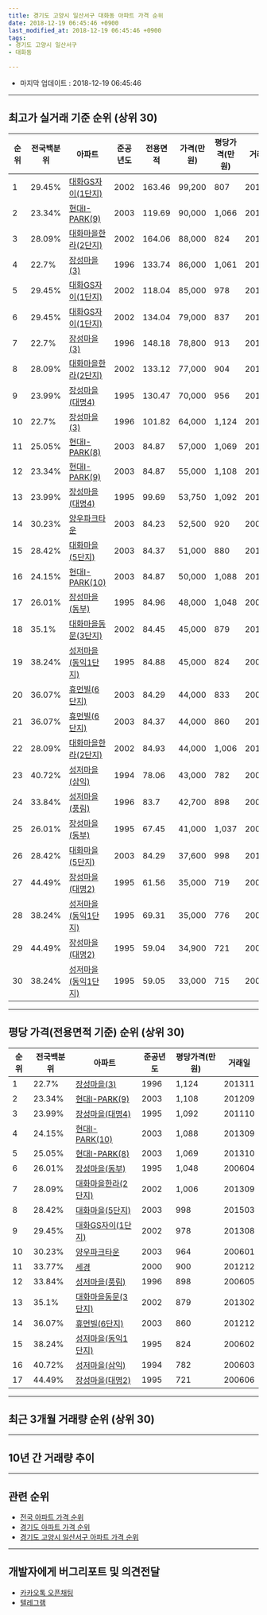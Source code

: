 ```yaml
---
title: 경기도 고양시 일산서구 대화동 아파트 가격 순위
date: 2018-12-19 06:45:46 +0900
last_modified_at: 2018-12-19 06:45:46 +0900
tags:
- 경기도 고양시 일산서구
- 대화동

---
```


* 마지막 업데이트 : 2018-12-19 06:45:46

---

## 최고가 실거래 기준 순위 (상위 30)


|순위|전국백분위|아파트|준공년도|전용면적|가격(만원)|평당가격(만원)|거래일|
|---|---|---|---|---|---|---|---|
|1|29.45%|[대화GS자이(1단지)](https://search.naver.com/search.naver?query=%EA%B2%BD%EA%B8%B0%EB%8F%84+%EA%B3%A0%EC%96%91%EC%8B%9C+%EC%9D%BC%EC%82%B0%EC%84%9C%EA%B5%AC+%EB%8C%80%ED%99%94%EB%8F%99+%EB%8C%80%ED%99%94GS%EC%9E%90%EC%9D%B4%281%EB%8B%A8%EC%A7%80%29)|2002|163.46|99,200|807|201409|
|2|23.34%|[현대I-PARK(9)](https://search.naver.com/search.naver?query=%EA%B2%BD%EA%B8%B0%EB%8F%84+%EA%B3%A0%EC%96%91%EC%8B%9C+%EC%9D%BC%EC%82%B0%EC%84%9C%EA%B5%AC+%EB%8C%80%ED%99%94%EB%8F%99+%ED%98%84%EB%8C%80I-PARK%289%29)|2003|119.69|90,000|1,066|201603|
|3|28.09%|[대화마을한라(2단지)](https://search.naver.com/search.naver?query=%EA%B2%BD%EA%B8%B0%EB%8F%84+%EA%B3%A0%EC%96%91%EC%8B%9C+%EC%9D%BC%EC%82%B0%EC%84%9C%EA%B5%AC+%EB%8C%80%ED%99%94%EB%8F%99+%EB%8C%80%ED%99%94%EB%A7%88%EC%9D%84%ED%95%9C%EB%9D%BC%282%EB%8B%A8%EC%A7%80%29)|2002|164.06|88,000|824|201211|
|4|22.7%|[장성마을(3)](https://search.naver.com/search.naver?query=%EA%B2%BD%EA%B8%B0%EB%8F%84+%EA%B3%A0%EC%96%91%EC%8B%9C+%EC%9D%BC%EC%82%B0%EC%84%9C%EA%B5%AC+%EB%8C%80%ED%99%94%EB%8F%99+%EC%9E%A5%EC%84%B1%EB%A7%88%EC%9D%84%283%29)|1996|133.74|86,000|1,061|201407|
|5|29.45%|[대화GS자이(1단지)](https://search.naver.com/search.naver?query=%EA%B2%BD%EA%B8%B0%EB%8F%84+%EA%B3%A0%EC%96%91%EC%8B%9C+%EC%9D%BC%EC%82%B0%EC%84%9C%EA%B5%AC+%EB%8C%80%ED%99%94%EB%8F%99+%EB%8C%80%ED%99%94GS%EC%9E%90%EC%9D%B4%281%EB%8B%A8%EC%A7%80%29)|2002|118.04|85,000|978|201308|
|6|29.45%|[대화GS자이(1단지)](https://search.naver.com/search.naver?query=%EA%B2%BD%EA%B8%B0%EB%8F%84+%EA%B3%A0%EC%96%91%EC%8B%9C+%EC%9D%BC%EC%82%B0%EC%84%9C%EA%B5%AC+%EB%8C%80%ED%99%94%EB%8F%99+%EB%8C%80%ED%99%94GS%EC%9E%90%EC%9D%B4%281%EB%8B%A8%EC%A7%80%29)|2002|134.04|79,000|837|201507|
|7|22.7%|[장성마을(3)](https://search.naver.com/search.naver?query=%EA%B2%BD%EA%B8%B0%EB%8F%84+%EA%B3%A0%EC%96%91%EC%8B%9C+%EC%9D%BC%EC%82%B0%EC%84%9C%EA%B5%AC+%EB%8C%80%ED%99%94%EB%8F%99+%EC%9E%A5%EC%84%B1%EB%A7%88%EC%9D%84%283%29)|1996|148.18|78,800|913|201412|
|8|28.09%|[대화마을한라(2단지)](https://search.naver.com/search.naver?query=%EA%B2%BD%EA%B8%B0%EB%8F%84+%EA%B3%A0%EC%96%91%EC%8B%9C+%EC%9D%BC%EC%82%B0%EC%84%9C%EA%B5%AC+%EB%8C%80%ED%99%94%EB%8F%99+%EB%8C%80%ED%99%94%EB%A7%88%EC%9D%84%ED%95%9C%EB%9D%BC%282%EB%8B%A8%EC%A7%80%29)|2002|133.12|77,000|904|201309|
|9|23.99%|[장성마을(대명4)](https://search.naver.com/search.naver?query=%EA%B2%BD%EA%B8%B0%EB%8F%84+%EA%B3%A0%EC%96%91%EC%8B%9C+%EC%9D%BC%EC%82%B0%EC%84%9C%EA%B5%AC+%EB%8C%80%ED%99%94%EB%8F%99+%EC%9E%A5%EC%84%B1%EB%A7%88%EC%9D%84%28%EB%8C%80%EB%AA%854%29)|1995|130.47|70,000|956|201408|
|10|22.7%|[장성마을(3)](https://search.naver.com/search.naver?query=%EA%B2%BD%EA%B8%B0%EB%8F%84+%EA%B3%A0%EC%96%91%EC%8B%9C+%EC%9D%BC%EC%82%B0%EC%84%9C%EA%B5%AC+%EB%8C%80%ED%99%94%EB%8F%99+%EC%9E%A5%EC%84%B1%EB%A7%88%EC%9D%84%283%29)|1996|101.82|64,000|1,124|201311|
|11|25.05%|[현대I-PARK(8)](https://search.naver.com/search.naver?query=%EA%B2%BD%EA%B8%B0%EB%8F%84+%EA%B3%A0%EC%96%91%EC%8B%9C+%EC%9D%BC%EC%82%B0%EC%84%9C%EA%B5%AC+%EB%8C%80%ED%99%94%EB%8F%99+%ED%98%84%EB%8C%80I-PARK%288%29)|2003|84.87|57,000|1,069|201310|
|12|23.34%|[현대I-PARK(9)](https://search.naver.com/search.naver?query=%EA%B2%BD%EA%B8%B0%EB%8F%84+%EA%B3%A0%EC%96%91%EC%8B%9C+%EC%9D%BC%EC%82%B0%EC%84%9C%EA%B5%AC+%EB%8C%80%ED%99%94%EB%8F%99+%ED%98%84%EB%8C%80I-PARK%289%29)|2003|84.87|55,000|1,108|201209|
|13|23.99%|[장성마을(대명4)](https://search.naver.com/search.naver?query=%EA%B2%BD%EA%B8%B0%EB%8F%84+%EA%B3%A0%EC%96%91%EC%8B%9C+%EC%9D%BC%EC%82%B0%EC%84%9C%EA%B5%AC+%EB%8C%80%ED%99%94%EB%8F%99+%EC%9E%A5%EC%84%B1%EB%A7%88%EC%9D%84%28%EB%8C%80%EB%AA%854%29)|1995|99.69|53,750|1,092|201110|
|14|30.23%|[양우파크타운](https://search.naver.com/search.naver?query=%EA%B2%BD%EA%B8%B0%EB%8F%84+%EA%B3%A0%EC%96%91%EC%8B%9C+%EC%9D%BC%EC%82%B0%EC%84%9C%EA%B5%AC+%EB%8C%80%ED%99%94%EB%8F%99+%EC%96%91%EC%9A%B0%ED%8C%8C%ED%81%AC%ED%83%80%EC%9A%B4)|2003|84.23|52,500|920|200604|
|15|28.42%|[대화마을(5단지)](https://search.naver.com/search.naver?query=%EA%B2%BD%EA%B8%B0%EB%8F%84+%EA%B3%A0%EC%96%91%EC%8B%9C+%EC%9D%BC%EC%82%B0%EC%84%9C%EA%B5%AC+%EB%8C%80%ED%99%94%EB%8F%99+%EB%8C%80%ED%99%94%EB%A7%88%EC%9D%84%285%EB%8B%A8%EC%A7%80%29)|2003|84.37|51,000|880|201303|
|16|24.15%|[현대I-PARK(10)](https://search.naver.com/search.naver?query=%EA%B2%BD%EA%B8%B0%EB%8F%84+%EA%B3%A0%EC%96%91%EC%8B%9C+%EC%9D%BC%EC%82%B0%EC%84%9C%EA%B5%AC+%EB%8C%80%ED%99%94%EB%8F%99+%ED%98%84%EB%8C%80I-PARK%2810%29)|2003|84.87|50,000|1,088|201309|
|17|26.01%|[장성마을(동부)](https://search.naver.com/search.naver?query=%EA%B2%BD%EA%B8%B0%EB%8F%84+%EA%B3%A0%EC%96%91%EC%8B%9C+%EC%9D%BC%EC%82%B0%EC%84%9C%EA%B5%AC+%EB%8C%80%ED%99%94%EB%8F%99+%EC%9E%A5%EC%84%B1%EB%A7%88%EC%9D%84%28%EB%8F%99%EB%B6%80%29)|1995|84.96|48,000|1,048|200604|
|18|35.1%|[대화마을동문(3단지)](https://search.naver.com/search.naver?query=%EA%B2%BD%EA%B8%B0%EB%8F%84+%EA%B3%A0%EC%96%91%EC%8B%9C+%EC%9D%BC%EC%82%B0%EC%84%9C%EA%B5%AC+%EB%8C%80%ED%99%94%EB%8F%99+%EB%8C%80%ED%99%94%EB%A7%88%EC%9D%84%EB%8F%99%EB%AC%B8%283%EB%8B%A8%EC%A7%80%29)|2002|84.45|45,000|879|201302|
|19|38.24%|[성저마을(동익1단지)](https://search.naver.com/search.naver?query=%EA%B2%BD%EA%B8%B0%EB%8F%84+%EA%B3%A0%EC%96%91%EC%8B%9C+%EC%9D%BC%EC%82%B0%EC%84%9C%EA%B5%AC+%EB%8C%80%ED%99%94%EB%8F%99+%EC%84%B1%EC%A0%80%EB%A7%88%EC%9D%84%28%EB%8F%99%EC%9D%B51%EB%8B%A8%EC%A7%80%29)|1995|84.88|45,000|824|200602|
|20|36.07%|[휴먼빌(6단지)](https://search.naver.com/search.naver?query=%EA%B2%BD%EA%B8%B0%EB%8F%84+%EA%B3%A0%EC%96%91%EC%8B%9C+%EC%9D%BC%EC%82%B0%EC%84%9C%EA%B5%AC+%EB%8C%80%ED%99%94%EB%8F%99+%ED%9C%B4%EB%A8%BC%EB%B9%8C%286%EB%8B%A8%EC%A7%80%29)|2003|84.29|44,000|833|200608|
|21|36.07%|[휴먼빌(6단지)](https://search.naver.com/search.naver?query=%EA%B2%BD%EA%B8%B0%EB%8F%84+%EA%B3%A0%EC%96%91%EC%8B%9C+%EC%9D%BC%EC%82%B0%EC%84%9C%EA%B5%AC+%EB%8C%80%ED%99%94%EB%8F%99+%ED%9C%B4%EB%A8%BC%EB%B9%8C%286%EB%8B%A8%EC%A7%80%29)|2003|84.37|44,000|860|201212|
|22|28.09%|[대화마을한라(2단지)](https://search.naver.com/search.naver?query=%EA%B2%BD%EA%B8%B0%EB%8F%84+%EA%B3%A0%EC%96%91%EC%8B%9C+%EC%9D%BC%EC%82%B0%EC%84%9C%EA%B5%AC+%EB%8C%80%ED%99%94%EB%8F%99+%EB%8C%80%ED%99%94%EB%A7%88%EC%9D%84%ED%95%9C%EB%9D%BC%282%EB%8B%A8%EC%A7%80%29)|2002|84.93|44,000|1,006|201309|
|23|40.72%|[성저마을(삼익)](https://search.naver.com/search.naver?query=%EA%B2%BD%EA%B8%B0%EB%8F%84+%EA%B3%A0%EC%96%91%EC%8B%9C+%EC%9D%BC%EC%82%B0%EC%84%9C%EA%B5%AC+%EB%8C%80%ED%99%94%EB%8F%99+%EC%84%B1%EC%A0%80%EB%A7%88%EC%9D%84%28%EC%82%BC%EC%9D%B5%29)|1994|78.06|43,000|782|200603|
|24|33.84%|[성저마을(풍림)](https://search.naver.com/search.naver?query=%EA%B2%BD%EA%B8%B0%EB%8F%84+%EA%B3%A0%EC%96%91%EC%8B%9C+%EC%9D%BC%EC%82%B0%EC%84%9C%EA%B5%AC+%EB%8C%80%ED%99%94%EB%8F%99+%EC%84%B1%EC%A0%80%EB%A7%88%EC%9D%84%28%ED%92%8D%EB%A6%BC%29)|1996|83.7|42,700|898|200605|
|25|26.01%|[장성마을(동부)](https://search.naver.com/search.naver?query=%EA%B2%BD%EA%B8%B0%EB%8F%84+%EA%B3%A0%EC%96%91%EC%8B%9C+%EC%9D%BC%EC%82%B0%EC%84%9C%EA%B5%AC+%EB%8C%80%ED%99%94%EB%8F%99+%EC%9E%A5%EC%84%B1%EB%A7%88%EC%9D%84%28%EB%8F%99%EB%B6%80%29)|1995|67.45|41,000|1,037|200603|
|26|28.42%|[대화마을(5단지)](https://search.naver.com/search.naver?query=%EA%B2%BD%EA%B8%B0%EB%8F%84+%EA%B3%A0%EC%96%91%EC%8B%9C+%EC%9D%BC%EC%82%B0%EC%84%9C%EA%B5%AC+%EB%8C%80%ED%99%94%EB%8F%99+%EB%8C%80%ED%99%94%EB%A7%88%EC%9D%84%285%EB%8B%A8%EC%A7%80%29)|2003|84.29|37,600|998|201503|
|27|44.49%|[장성마을(대명2)](https://search.naver.com/search.naver?query=%EA%B2%BD%EA%B8%B0%EB%8F%84+%EA%B3%A0%EC%96%91%EC%8B%9C+%EC%9D%BC%EC%82%B0%EC%84%9C%EA%B5%AC+%EB%8C%80%ED%99%94%EB%8F%99+%EC%9E%A5%EC%84%B1%EB%A7%88%EC%9D%84%28%EB%8C%80%EB%AA%852%29)|1995|61.56|35,000|719|200603|
|28|38.24%|[성저마을(동익1단지)](https://search.naver.com/search.naver?query=%EA%B2%BD%EA%B8%B0%EB%8F%84+%EA%B3%A0%EC%96%91%EC%8B%9C+%EC%9D%BC%EC%82%B0%EC%84%9C%EA%B5%AC+%EB%8C%80%ED%99%94%EB%8F%99+%EC%84%B1%EC%A0%80%EB%A7%88%EC%9D%84%28%EB%8F%99%EC%9D%B51%EB%8B%A8%EC%A7%80%29)|1995|69.31|35,000|776|200606|
|29|44.49%|[장성마을(대명2)](https://search.naver.com/search.naver?query=%EA%B2%BD%EA%B8%B0%EB%8F%84+%EA%B3%A0%EC%96%91%EC%8B%9C+%EC%9D%BC%EC%82%B0%EC%84%9C%EA%B5%AC+%EB%8C%80%ED%99%94%EB%8F%99+%EC%9E%A5%EC%84%B1%EB%A7%88%EC%9D%84%28%EB%8C%80%EB%AA%852%29)|1995|59.04|34,900|721|200606|
|30|38.24%|[성저마을(동익1단지)](https://search.naver.com/search.naver?query=%EA%B2%BD%EA%B8%B0%EB%8F%84+%EA%B3%A0%EC%96%91%EC%8B%9C+%EC%9D%BC%EC%82%B0%EC%84%9C%EA%B5%AC+%EB%8C%80%ED%99%94%EB%8F%99+%EC%84%B1%EC%A0%80%EB%A7%88%EC%9D%84%28%EB%8F%99%EC%9D%B51%EB%8B%A8%EC%A7%80%29)|1995|59.05|33,000|715|200603|


---

## 평당 가격(전용면적 기준) 순위 (상위 30)


|순위|전국백분위|아파트|준공년도|평당가격(만원)|거래일|
|---|---|---|---|---|---|
|1|22.7%|[장성마을(3)](https://search.naver.com/search.naver?query=%EA%B2%BD%EA%B8%B0%EB%8F%84+%EA%B3%A0%EC%96%91%EC%8B%9C+%EC%9D%BC%EC%82%B0%EC%84%9C%EA%B5%AC+%EB%8C%80%ED%99%94%EB%8F%99+%EC%9E%A5%EC%84%B1%EB%A7%88%EC%9D%84%283%29)|1996|1,124|201311|
|2|23.34%|[현대I-PARK(9)](https://search.naver.com/search.naver?query=%EA%B2%BD%EA%B8%B0%EB%8F%84+%EA%B3%A0%EC%96%91%EC%8B%9C+%EC%9D%BC%EC%82%B0%EC%84%9C%EA%B5%AC+%EB%8C%80%ED%99%94%EB%8F%99+%ED%98%84%EB%8C%80I-PARK%289%29)|2003|1,108|201209|
|3|23.99%|[장성마을(대명4)](https://search.naver.com/search.naver?query=%EA%B2%BD%EA%B8%B0%EB%8F%84+%EA%B3%A0%EC%96%91%EC%8B%9C+%EC%9D%BC%EC%82%B0%EC%84%9C%EA%B5%AC+%EB%8C%80%ED%99%94%EB%8F%99+%EC%9E%A5%EC%84%B1%EB%A7%88%EC%9D%84%28%EB%8C%80%EB%AA%854%29)|1995|1,092|201110|
|4|24.15%|[현대I-PARK(10)](https://search.naver.com/search.naver?query=%EA%B2%BD%EA%B8%B0%EB%8F%84+%EA%B3%A0%EC%96%91%EC%8B%9C+%EC%9D%BC%EC%82%B0%EC%84%9C%EA%B5%AC+%EB%8C%80%ED%99%94%EB%8F%99+%ED%98%84%EB%8C%80I-PARK%2810%29)|2003|1,088|201309|
|5|25.05%|[현대I-PARK(8)](https://search.naver.com/search.naver?query=%EA%B2%BD%EA%B8%B0%EB%8F%84+%EA%B3%A0%EC%96%91%EC%8B%9C+%EC%9D%BC%EC%82%B0%EC%84%9C%EA%B5%AC+%EB%8C%80%ED%99%94%EB%8F%99+%ED%98%84%EB%8C%80I-PARK%288%29)|2003|1,069|201310|
|6|26.01%|[장성마을(동부)](https://search.naver.com/search.naver?query=%EA%B2%BD%EA%B8%B0%EB%8F%84+%EA%B3%A0%EC%96%91%EC%8B%9C+%EC%9D%BC%EC%82%B0%EC%84%9C%EA%B5%AC+%EB%8C%80%ED%99%94%EB%8F%99+%EC%9E%A5%EC%84%B1%EB%A7%88%EC%9D%84%28%EB%8F%99%EB%B6%80%29)|1995|1,048|200604|
|7|28.09%|[대화마을한라(2단지)](https://search.naver.com/search.naver?query=%EA%B2%BD%EA%B8%B0%EB%8F%84+%EA%B3%A0%EC%96%91%EC%8B%9C+%EC%9D%BC%EC%82%B0%EC%84%9C%EA%B5%AC+%EB%8C%80%ED%99%94%EB%8F%99+%EB%8C%80%ED%99%94%EB%A7%88%EC%9D%84%ED%95%9C%EB%9D%BC%282%EB%8B%A8%EC%A7%80%29)|2002|1,006|201309|
|8|28.42%|[대화마을(5단지)](https://search.naver.com/search.naver?query=%EA%B2%BD%EA%B8%B0%EB%8F%84+%EA%B3%A0%EC%96%91%EC%8B%9C+%EC%9D%BC%EC%82%B0%EC%84%9C%EA%B5%AC+%EB%8C%80%ED%99%94%EB%8F%99+%EB%8C%80%ED%99%94%EB%A7%88%EC%9D%84%285%EB%8B%A8%EC%A7%80%29)|2003|998|201503|
|9|29.45%|[대화GS자이(1단지)](https://search.naver.com/search.naver?query=%EA%B2%BD%EA%B8%B0%EB%8F%84+%EA%B3%A0%EC%96%91%EC%8B%9C+%EC%9D%BC%EC%82%B0%EC%84%9C%EA%B5%AC+%EB%8C%80%ED%99%94%EB%8F%99+%EB%8C%80%ED%99%94GS%EC%9E%90%EC%9D%B4%281%EB%8B%A8%EC%A7%80%29)|2002|978|201308|
|10|30.23%|[양우파크타운](https://search.naver.com/search.naver?query=%EA%B2%BD%EA%B8%B0%EB%8F%84+%EA%B3%A0%EC%96%91%EC%8B%9C+%EC%9D%BC%EC%82%B0%EC%84%9C%EA%B5%AC+%EB%8C%80%ED%99%94%EB%8F%99+%EC%96%91%EC%9A%B0%ED%8C%8C%ED%81%AC%ED%83%80%EC%9A%B4)|2003|964|200601|
|11|33.77%|[세경](https://search.naver.com/search.naver?query=%EA%B2%BD%EA%B8%B0%EB%8F%84+%EA%B3%A0%EC%96%91%EC%8B%9C+%EC%9D%BC%EC%82%B0%EC%84%9C%EA%B5%AC+%EB%8C%80%ED%99%94%EB%8F%99+%EC%84%B8%EA%B2%BD)|2000|900|201212|
|12|33.84%|[성저마을(풍림)](https://search.naver.com/search.naver?query=%EA%B2%BD%EA%B8%B0%EB%8F%84+%EA%B3%A0%EC%96%91%EC%8B%9C+%EC%9D%BC%EC%82%B0%EC%84%9C%EA%B5%AC+%EB%8C%80%ED%99%94%EB%8F%99+%EC%84%B1%EC%A0%80%EB%A7%88%EC%9D%84%28%ED%92%8D%EB%A6%BC%29)|1996|898|200605|
|13|35.1%|[대화마을동문(3단지)](https://search.naver.com/search.naver?query=%EA%B2%BD%EA%B8%B0%EB%8F%84+%EA%B3%A0%EC%96%91%EC%8B%9C+%EC%9D%BC%EC%82%B0%EC%84%9C%EA%B5%AC+%EB%8C%80%ED%99%94%EB%8F%99+%EB%8C%80%ED%99%94%EB%A7%88%EC%9D%84%EB%8F%99%EB%AC%B8%283%EB%8B%A8%EC%A7%80%29)|2002|879|201302|
|14|36.07%|[휴먼빌(6단지)](https://search.naver.com/search.naver?query=%EA%B2%BD%EA%B8%B0%EB%8F%84+%EA%B3%A0%EC%96%91%EC%8B%9C+%EC%9D%BC%EC%82%B0%EC%84%9C%EA%B5%AC+%EB%8C%80%ED%99%94%EB%8F%99+%ED%9C%B4%EB%A8%BC%EB%B9%8C%286%EB%8B%A8%EC%A7%80%29)|2003|860|201212|
|15|38.24%|[성저마을(동익1단지)](https://search.naver.com/search.naver?query=%EA%B2%BD%EA%B8%B0%EB%8F%84+%EA%B3%A0%EC%96%91%EC%8B%9C+%EC%9D%BC%EC%82%B0%EC%84%9C%EA%B5%AC+%EB%8C%80%ED%99%94%EB%8F%99+%EC%84%B1%EC%A0%80%EB%A7%88%EC%9D%84%28%EB%8F%99%EC%9D%B51%EB%8B%A8%EC%A7%80%29)|1995|824|200602|
|16|40.72%|[성저마을(삼익)](https://search.naver.com/search.naver?query=%EA%B2%BD%EA%B8%B0%EB%8F%84+%EA%B3%A0%EC%96%91%EC%8B%9C+%EC%9D%BC%EC%82%B0%EC%84%9C%EA%B5%AC+%EB%8C%80%ED%99%94%EB%8F%99+%EC%84%B1%EC%A0%80%EB%A7%88%EC%9D%84%28%EC%82%BC%EC%9D%B5%29)|1994|782|200603|
|17|44.49%|[장성마을(대명2)](https://search.naver.com/search.naver?query=%EA%B2%BD%EA%B8%B0%EB%8F%84+%EA%B3%A0%EC%96%91%EC%8B%9C+%EC%9D%BC%EC%82%B0%EC%84%9C%EA%B5%AC+%EB%8C%80%ED%99%94%EB%8F%99+%EC%9E%A5%EC%84%B1%EB%A7%88%EC%9D%84%28%EB%8C%80%EB%AA%852%29)|1995|721|200606|


---

## 최근 3개월 거래량 순위 (상위 30)


<div style="width:100%;">
    <canvas id="deal_count_ranking" height="250"></canvas>
</div>


<script>
new Chart(document.getElementById("deal_count_ranking"), {
    type: 'horizontalBar',
    data: {
        labels: ['성저마을(삼익)', '대화마을동문(3단지)', '성저마을(풍림)', '성저마을(동익1단지)', '세경', '양우파크타운', '휴먼빌(6단지)', '장성마을(대명2)', '장성마을(동부)', '현대I-PARK(10)', '현대I-PARK(9)', '대화마을(5단지)', '장성마을(대명4)', '현대I-PARK(8)'],
        datasets: [{
            label: '실거래 수',
            data: [7, 6, 5, 5, 5, 4, 3, 3, 2, 2, 2, 2, 1, 1],
            borderColor: "rgba(255, 0, 128, 1)",
            backgroundColor: "rgba(255, 0, 128, 0.5)",
            fill: false,
        }]
    },
    options: {
        responsive: true,
        title: {
            display: true,
            text: '최근 3개월 거래량 순위'
        },
        tooltips: {
            mode: 'index',
            intersect: false,
            callbacks: {
                title: function(tooltipItems, data) {
                    return "실거래 수:";
                },
                label: function(tooltipItem, data) {
                    return data.labels[tooltipItem.index] + ": " + tooltipItem.xLabel;
                }
            }
        },
        hover: {
            mode: 'nearest',
            intersect: true
        },
        scales: {
            xAxes: [{
                display: true,
                scaleLabel: {
                    display: true,
                    labelString: '실거래 수'
                },
                ticks: {
                    suggestedMin: 0,
                }
            }],
            yAxes: [{
                display: true,
                ticks: {
                    autoSkip: false,
                    callback: function(value, index, values) {
                        if (value.length > 15)
                            return value.substr(0, 13) + "...";
                        else
                            return value;
                    }
                },
                scaleLabel: {
                    display: false,
                }
            }]
        }
    }
});

</script>


---

## 10년 간 거래량 추이


<div style="width:100%;">
    <canvas id="deal_progress" height="250"></canvas>
</div>

<script>
new Chart(document.getElementById("deal_progress"), {
    type: 'line',
    data: {
        labels: ['200812','200901','200902','200903','200904','200905','200906','200907','200908','200909','200910','200911','200912','201001','201002','201003','201004','201005','201006','201007','201008','201009','201010','201011','201012','201101','201102','201103','201104','201105','201106','201107','201108','201109','201110','201111','201112','201201','201202','201203','201204','201205','201206','201207','201208','201209','201210','201211','201212','201301','201302','201303','201304','201305','201306','201307','201308','201309','201310','201311','201312','201401','201402','201403','201404','201405','201406','201407','201408','201409','201410','201411','201412','201501','201502','201503','201504','201505','201506','201507','201508','201509','201510','201511','201512','201601','201602','201603','201604','201605','201606','201607','201608','201609','201610','201611','201612','201701','201702','201703','201704','201705','201706','201707','201708','201709','201710','201711','201712','201801','201802','201803','201804','201805','201806','201807','201808','201809','201810','201811','201812'],
        datasets: [{
            label: '실거래 수',
            pointRadius: 1,
            data: [7, 28, 42, 37, 83, 64, 53, 39, 53, 35, 27, 18, 23, 10, 13, 20, 12, 13, 8, 7, 13, 11, 19, 35, 36, 40, 23, 30, 20, 29, 18, 19, 17, 13, 15, 16, 10, 11, 17, 17, 18, 15, 14, 6, 12, 16, 16, 16, 25, 18, 22, 32, 34, 33, 27, 20, 31, 57, 52, 27, 35, 41, 37, 56, 29, 32, 25, 33, 42, 43, 42, 34, 32, 54, 45, 93, 57, 55, 80, 71, 56, 52, 48, 35, 29, 25, 29, 43, 101, 58, 70, 97, 90, 65, 66, 28, 11, 17, 21, 47, 56, 76, 80, 72, 24, 26, 23, 28, 25, 26, 29, 37, 14, 29, 19, 26, 28, 62, 38, 10, 0],
            borderColor: "rgba(255, 201, 14, 1)",
            backgroundColor: "rgba(255, 201, 14, 0.5)",
            fill: true,
        }]
    },
    options: {
        responsive: true,
        title: {
            display: true,
            text: '10년간 거래량 추이'
        },
        tooltips: {
            mode: 'index',
            intersect: false,
        },
        hover: {
            mode: 'nearest',
            intersect: true
        },
        scales: {
            xAxes: [{
                display: true,
                scaleLabel: {
                    display: true,
                    labelString: '년/월'
                }
            }],
            yAxes: [{
                display: true,
                ticks: {
                    suggestedMin: 0,
                },
                scaleLabel: {
                    display: true,
                    labelString: '실거래 수'
                }
            }]
        }
    }
});

</script>


---

## 관련 순위

- [전국 아파트 가격 순위](https://inasie.github.io/apt-ranking/전국)
- [경기도 아파트 가격 순위](https://inasie.github.io/apt-ranking/경기도)
- [경기도 고양시 일산서구 아파트 가격 순위](https://inasie.github.io/apt-ranking/경기도-고양시-일산서구)


---

## 개발자에게 버그리포트 및 의견전달

- [카카오톡 오픈채팅](https://open.kakao.com/o/gLJUAP4)
- [텔레그램](https://t.me/inasie)

